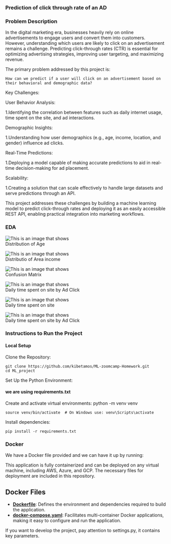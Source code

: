 ### Prediction of click through rate of an AD

### Problem Description
In the digital marketing era, businesses heavily rely on online advertisements to engage users and convert them into customers. However, understanding which users are likely to click on an advertisement remains a challenge. Predicting click-through rates (CTR) is essential for optimizing advertising strategies, improving user targeting, and maximizing revenue.

The primary problem addressed by this project is:

    How can we predict if a user will click on an advertisement based on their behavioral and demographic data?

Key Challenges:

User Behavior Analysis:

1.Identifying the correlation between features such as daily internet usage, time spent on the site, and ad interactions.

Demographic Insights:

1.Understanding how user demographics (e.g., age, income, location, and gender) influence ad clicks.

Real-Time Predictions:

1.Deploying a model capable of making accurate predictions to aid in real-time decision-making for ad placement.

Scalability:

1.Creating a solution that can scale effectively to handle large datasets and serve predictions through an API.

This project addresses these challenges by building a machine learning model to predict click-through rates and deploying it as an easily accessible REST API, enabling practical integration into marketing workflows.


### EDA

![This is an image that shows ](EDA/age.jpg)</br>
Distribution of Age


![This is an image that shows ](EDA/area_income.jpg)</br>
Distributio of Area income


![This is an image that shows ](EDA/confusion_matrix.jpg)</br>
Confusion Matrix


![This is an image that shows ](EDA/daily_time_spent_on_site_by_ad_click.jpg)</br>
Daily time spent on site by Ad Click


![This is an image that shows ](EDA/daily_time_spent_on_site.jpg)</br>
Daily time spent on site


![This is an image that shows ](EDA/we.jpg)</br>
Daily time spent on site by Ad Click

### Instructions to Run the Project

#### Local Setup
Clone the Repository: 

    git clone https://github.com/kibetamos/ML-zoomcamp-Homework.git
    cd ML_project

Set Up the Python Environment:

#### we are using requirements.txt
Create and activate virtual environments:
    python -m venv venv

    source venv/bin/activate  # On Windows use: venv\Scripts\activate

Install dependencies:

    pip install -r requirements.txt



### Docker
We have a Docker file provided and we can have it up by running:

This application is fully containerized and can be deployed on any virtual machine, including AWS, Azure, and GCP. 
The necessary files for deployment are included in this repository.

## **Docker Files**
- **[Dockerfile](./Dockerfile)**: Defines the environment and dependencies required to build the application.
- **[docker-compose.yaml](./docker-compose.yaml)**: Facilitates multi-container Docker applications, making it easy to configure and run the application.


If you want to develop the project, pay attention to settings.py, it contains key parameters.

